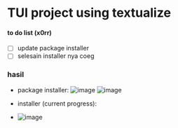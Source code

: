 # TUI project using textualize

#### to do list (x0rr)
  - [ ] update package installer
  - [ ] selesain installer nya coeg

### hasil
  - package installer:
    ![image](https://github.com/tealinuxos/brewix-installer/assets/51450260/b9e6b2b7-6410-43b8-9c21-54c66189d71c)
    ![image](https://github.com/tealinuxos/brewix-installer/assets/51450260/b4943222-9343-4caf-9f0f-8cebdc93ddb4)

  - installer (current progress):
  - ![image](https://github.com/tealinuxos/brewix-installer/assets/51450260/113f1411-c49c-4a01-841d-03a5ce7ccc54)

    
